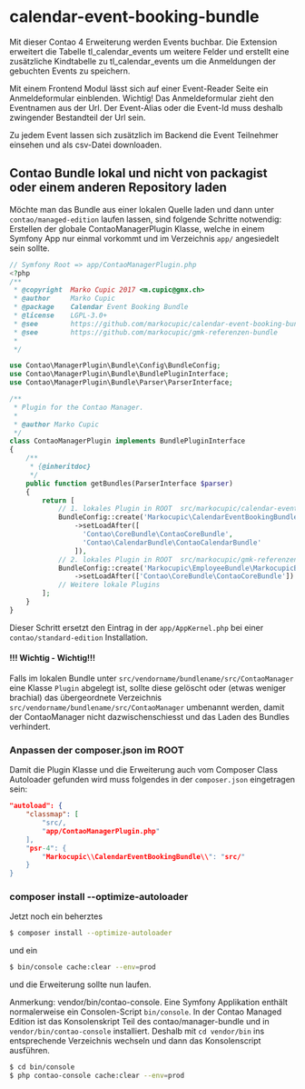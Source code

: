 # calendar-event-booking-bundle
Mit dieser Contao 4 Erweiterung werden Events buchbar. Die Extension erweitert die Tabelle tl_calendar_events um weitere Felder und erstellt eine zusätzliche Kindtabelle zu tl_calendar_events um die Anmeldungen der gebuchten Events zu speichern.

Mit einem Frontend Modul lässt sich auf einer Event-Reader Seite ein Anmeldeformular einblenden.
Wichtig! Das Anmeldeformular zieht den Eventnamen aus der Url. Der Event-Alias oder die Event-Id muss deshalb zwingender Bestandteil der Url sein.

Zu jedem Event lassen sich zusätzlich im Backend die Event Teilnehmer einsehen und als csv-Datei downloaden.

## Contao Bundle lokal und nicht von packagist oder einem anderen Repository laden
Möchte man das Bundle aus einer lokalen Quelle laden und dann unter `contao/managed-edition` laufen lassen, sind folgende Schritte notwendig:
Erstellen der globale ContaoManagerPlugin Klasse, welche in einem Symfony App nur einmal vorkommt und im Verzeichnis `app/` angesiedelt sein sollte.

```php
// Symfony Root => app/ContaoManagerPlugin.php
<?php
/**
 * @copyright  Marko Cupic 2017 <m.cupic@gmx.ch>
 * @author     Marko Cupic
 * @package    Calendar Event Booking Bundle
 * @license    LGPL-3.0+
 * @see        https://github.com/markocupic/calendar-event-booking-bundle
 * @see        https://github.com/markocupic/gmk-referenzen-bundle
 *
 */

use Contao\ManagerPlugin\Bundle\Config\BundleConfig;
use Contao\ManagerPlugin\Bundle\BundlePluginInterface;
use Contao\ManagerPlugin\Bundle\Parser\ParserInterface;

/**
 * Plugin for the Contao Manager.
 *
 * @author Marko Cupic
 */
class ContaoManagerPlugin implements BundlePluginInterface
{
    /**
     * {@inheritdoc}
     */
    public function getBundles(ParserInterface $parser)
    {
        return [
            // 1. lokales Plugin in ROOT  src/markocupic/calendar-event-booking-bundle
            BundleConfig::create('Markocupic\CalendarEventBookingBundle\MarkocupicCalendarEventBookingBundle')
                ->setLoadAfter([
                  'Contao\CoreBundle\ContaoCoreBundle',
                  'Contao\CalendarBundle\ContaoCalendarBundle'
                ]),
            // 2. lokales Plugin in ROOT  src/markocupic/gmk-referenzen-bundle
            BundleConfig::create('Markocupic\EmployeeBundle\MarkocupicEmployeeBundle')
                ->setLoadAfter(['Contao\CoreBundle\ContaoCoreBundle'])
            // Weitere lokale Plugins
        ];
    }
}
```
Dieser Schritt ersetzt den Eintrag in der `app/AppKernel.php` bei einer `contao/standard-edition` Installation.

#### !!! Wichtig - Wichtig!!!
Falls im lokalen Bundle unter ```src/vendorname/bundlename/src/ContaoManager``` eine Klasse  ```Plugin``` abgelegt ist, sollte diese gelöscht oder (etwas weniger brachial) das übergeordnete Verzeichnis ```src/vendorname/bundlename/src/ContaoManager``` umbenannt werden, damit der ContaoManager nicht dazwischenschiesst und das Laden des Bundles verhindert.

### Anpassen der composer.json im ROOT

Damit die Plugin Klasse und die Erweiterung auch vom Composer Class Autoloader gefunden wird muss folgendes in der `composer.json` eingetragen sein:
```json
"autoload": {
    "classmap": [
        "src/,
        "app/ContaoManagerPlugin.php"
    ],
    "psr-4": {
        "Markocupic\\CalendarEventBookingBundle\\": "src/"
    }
}
```

### composer install --optimize-autoloader
Jetzt noch ein beherztes

```sh
$ composer install --optimize-autoloader
```
und ein
```sh
$ bin/console cache:clear --env=prod
```
und die Erweiterung sollte nun laufen.

Anmerkung: vendor/bin/contao-console.
Eine Symfony Applikation enthält normalerweise ein Consolen-Script `bin/console`. In der Contao Managed Edition ist das Konsolenskript Teil des contao/manager-bundle und in `vendor/bin/contao-console` installiert. Deshalb mit `cd vendor/bin` ins entsprechende Verzeichnis wechseln und dann das Konsolenscript ausführen.

```sh
$ cd bin/console
$ php contao-console cache:clear --env=prod
```
